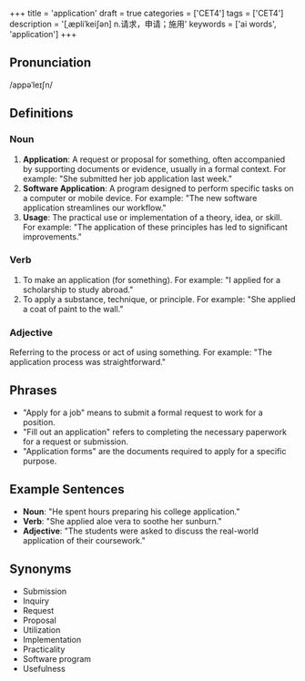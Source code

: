 +++
title = 'application'
draft = true
categories = ['CET4']
tags = ['CET4']
description = '[ˌæpliˈkei∫ən] n.请求，申请；施用'
keywords = ['ai words', 'application']
+++

## Pronunciation
/appəˈleɪʃn/

## Definitions
### Noun
1. **Application**: A request or proposal for something, often accompanied by supporting documents or evidence, usually in a formal context. For example: "She submitted her job application last week."
2. **Software Application**: A program designed to perform specific tasks on a computer or mobile device. For example: "The new software application streamlines our workflow."
3. **Usage**: The practical use or implementation of a theory, idea, or skill. For example: "The application of these principles has led to significant improvements."

### Verb
1. To make an application (for something). For example: "I applied for a scholarship to study abroad."
2. To apply a substance, technique, or principle. For example: "She applied a coat of paint to the wall."

### Adjective
Referring to the process or act of using something. For example: "The application process was straightforward."

## Phrases
- "Apply for a job" means to submit a formal request to work for a position.
- "Fill out an application" refers to completing the necessary paperwork for a request or submission.
- "Application forms" are the documents required to apply for a specific purpose.

## Example Sentences
- **Noun**: "He spent hours preparing his college application."
- **Verb**: "She applied aloe vera to soothe her sunburn."
- **Adjective**: "The students were asked to discuss the real-world application of their coursework."

## Synonyms
- Submission
- Inquiry
- Request
- Proposal
- Utilization
- Implementation
- Practicality
- Software program
- Usefulness
